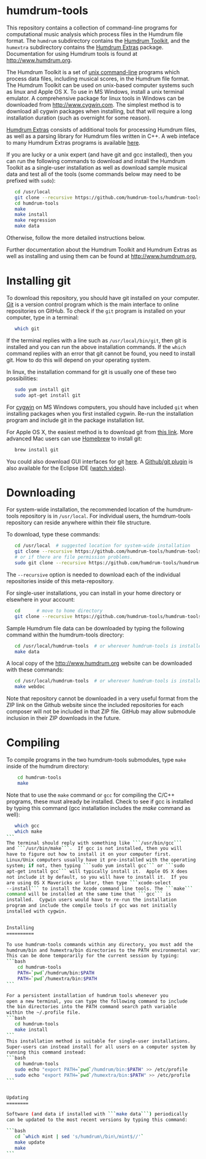 humdrum-tools
=============

This repository contains a collection of command-line programs for
computational music analysis which process files in the Humdrum file
format.  The ```humdrum``` subdirectory contains the [Humdrum
Toolkit](https://github.com/humdrum-tools/humdrum), and the
```humextra``` subdirectory contains the [Humdrum
Extras](https://github.com/craigsapp/humextra) package.  Documentation
for using Humdrum tools is found at http://www.humdrum.org.

The Humdrum Toolkit is a set of [unix
command-line](https://www.youtube.com/watch?v=bE9DyH43C2I) programs
which process data files, including musical scores, in the Humdrum
file format.  The Humdrum Toolkit can be used on unix-based computer
systems such as linux and Apple OS X.  To use in MS Windows, install
a unix terminal emulator.  A comprehensive package for linux tools
in Windows can be downloaded from http://www.cygwin.com.  The
simplest method is to download all cygwin packages when installing,
but that will require a long installation duration (such as overnight
for some reason).

[Humdrum Extras](http://extras.humdrum.org) consists of additional
tools for processing Humdrum files, as well as a parsing library
for Humdrum files written in C++.  A web inteface to many Humdrum Extras
programs is available [here](http://extras.humdrum.org/online).

If you are lucky or a unix expert (and have git and gcc installed),
then you can run the following commands to download and install the
Humdrum Toolkit as a single-user installation as well as download
sample musical data and test all of the tools (some commands below 
may need to be prefixed with ```sudo```):
```bash
   cd /usr/local
   git clone --recursive https://github.com/humdrum-tools/humdrum-tools
   cd humdrum-tools
   make 
   make install
   make regression
   make data
```
Otherwise, follow the more detailed instructions below.

Further documentation about the Humdrum Toolkit and Humdrum Extras 
as well as installing and using them can be found at http://www.humdrum.org, 


Installing git
==============

To download this repository, you should have git installed on your
computer.  [Git](http://git-scm.com/book/en/Getting-Started-Git-Basics) 
is a version control program which is the main interface to online
repositories on GitHub.  To check if the ```git``` program is
installed on your computer, type in a terminal:
```bash
   which git
```
If the terminal replies with a line such as ```/usr/local/bin/git```,
then git is installed and you can run the above installation commands.
If the ```which``` command replies with an error that git cannot
be found, you need to install git.  How to do this will depend on
your operating system.  

In linux, the installation command for git is usually one of these two 
possibilities:
```bash
   sudo yum install git
   sudo apt-get install git
```

For [cygwin](http://www.cygwin.com) on MS Windows computers, you
should have included ```git``` when installing packages when you
first installed cygwin.  Re-run the installation program and include
git in the package installation list.

For Apple OS X, the easiest method is to download git from [this
link](http://git-scm.com/download/mac).  More advanced Mac users
can use [Homebrew](http://brew.sh) to install git:
```bash
   brew install git
```

You could also download GUI interfaces for git
[here](http://git-scm.com/downloads/guis).  A [Github/git
plugin](http://eclipse.github.com) is also available for the Eclipse
IDE ([watch video](http://www.youtube.com/watch?v=ptK9-CNms98)).


Downloading
===========

For system-wide installation, the recommended location of the
humdrum-tools repository is in ```/usr/local```.  For individual
users, the humdrum-tools repository can reside anywhere within their
file structure.  

To download, type these commands:

```bash
   cd /usr/local  # suggested location for system-wide installation
   git clone --recursive https://github.com/humdrum-tools/humdrum-tools
   # or if there are file permission problems.
   sudo git clone --recursive https://github.com/humdrum-tools/humdrum-tools
```

The ```--recursive``` option is needed to download each of the
individual repositories inside of this meta-repository.

For single-user installations, you can install in your home directory or
elsewhere in your account:
```bash
   cd      # move to home directory
   git clone --recursive https://github.com/humdrum-tools/humdrum-tools
```

Sample Humdrum file data can be downloaded by typing the following
command within the humdrum-tools directory:
```bash
   cd /usr/local/humdrum-tools  # or wherever humdrum-tools is installed
   make data
```

A local copy of the http://www.humdrum.org website can be downloaded
with these commands:
```bash
   cd /usr/local/humdrum-tools  # or wherever humdrum-tools is installed
   make webdoc
```


Note that repository cannot be downloaded in a very useful format from
the ZIP link on the Github website since the included repositories
for each composer will not be included in that ZIP file.  GitHub may
allow submodule inclusion in their ZIP downloads in the future.

Compiling 
=========

To compile programs in the two humdrum-tools submodules,
type ```make``` inside of the humdrum directory:
```bash
    cd humdrum-tools
    make
```

Note that to use the ```make``` command or ```gcc``` for compiling
the C/C++ programs, these must already be installed.  Check to see if
gcc is installed by typing this command (gcc installation includes
the <em>make</em> command as well):
````bash
   which gcc
   which make
```
The terminal should reply with something like ```/usr/bin/gcc```
and ```/usr/bin/make```.  If gcc is not installed, then you will
have to figure out how to install it on your computer first.
Linux/Unix computers usually have it pre-installed with the operating
system; if not, then typing ```sudo yum install gcc``` or ```sudo
apt-get install gcc``` will typically install it.  Apple OS X does
not include it by default, so you will have to install it.  If you
are using OS X Mavericks or later, then type ```xcode-select
--install``` to install the Xcode command line tools. The ```make```
command will be installed at the same time that ```gcc``` is
installed.  Cygwin users would have to re-run the installation
program and include the compile tools if gcc was not initially
installed with cygwin.


Installing
==========

To use humdrum-tools commands within any directory, you must add the
humdrum/bin and humextra/bin directories to the PATH environmental variable.  
This can be done temporarily for the current session by typing:
```bash
    cd humdrum-tools
    PATH=`pwd`/humdrum/bin:$PATH
    PATH=`pwd`/humextra/bin:$PATH
```

For a persistent installation of humdrum tools whenever you
open a new terminal, you can type the following command to include
the bin directories into the PATH command search path variable
within the ~/.profile file.
```bash
   cd humdrum-tools
   make install
```
This installation method is suitable for single-user installations.
Super-users can instead install for all users on a computer system by
running this command instead:
```bash
   cd humdrum-tools
   sudo echo "export PATH=`pwd`/humdrum/bin:$PATH" >> /etc/profile
   sudo echo "export PATH=`pwd`/humextra/bin:$PATH" >> /etc/profile
```


Updating
========

Software (and data if installed with ```make data```) periodically 
can be updated to the most recent versions by typing this command:

```bash
   cd `which mint | sed 's/humdrum\/bin\/mint$//'`
   make update
   make
```



